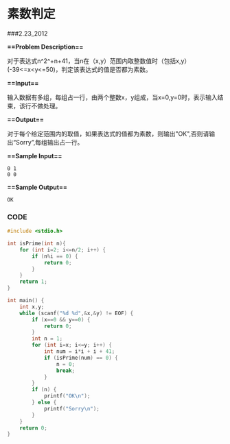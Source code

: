 # 素数判定

###2.23_2012

**==Problem Description==**

对于表达式n^2^+n+41，当n在（x,y）范围内取整数值时（包括x,y）(-39<=x<y<=50)，判定该表达式的值是否都为素数。 

**==Input==**

输入数据有多组，每组占一行，由两个整数x，y组成，当x=0,y=0时，表示输入结束，该行不做处理。

 **==Output==**

对于每个给定范围内的取值，如果表达式的值都为素数，则输出"OK",否则请输出“Sorry”,每组输出占一行。

 **==Sample Input==**

```
0 1
0 0
```

 **==Sample Output==**

```
OK
```



### CODE

```C
#include <stdio.h>

int isPrime(int n){
    for (int i=2; i<=n/2; i++) {
        if (n%i == 0) {
            return 0;
        }
    }
    return 1;
}

int main() {
    int x,y;
    while (scanf("%d %d",&x,&y) != EOF) {
        if (x==0 && y==0) {
            return 0;
        }
        int n = 1;
        for (int i=x; i<=y; i++) {
            int num = i*i + i + 41;
            if (isPrime(num) == 0) {
                n = 0;
                break;
            }
        }
        if (n) {
            printf("OK\n");
        } else {
            printf("Sorry\n");
        }
    }
    return 0;
}
```

